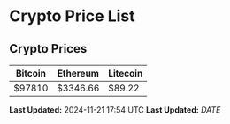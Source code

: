 # Crypto Price List

## Crypto Prices
| Bitcoin | Ethereum | Litecoin |
| ------- | -------- | -------- |
| $97810 | $3346.66 | $89.22 |
**Last Updated:** 2024-11-21 17:54 UTC
**Last Updated:** $DATE$
